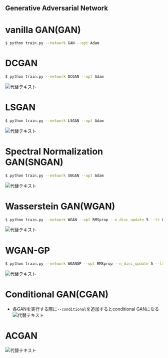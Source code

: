 Generative Adversarial Network
--
# vanilla GAN(GAN)
```bash
$ python train.py --network GAN --opt Adam 
```

# DCGAN
```bash
$ python train.py --network DCGAN --opt Adam 
```
![代替テキスト](../sample_results/GAN/DCGAN.png)

# LSGAN
```bash
$ python train.py --network LSGAN --opt Adam 
```
![代替テキスト](../sample_results/GAN/LSGAN.png)

# Spectral Normalization GAN(SNGAN)
```bash
$ python train.py --network SNGAN --opt Adam
```
![代替テキスト](../sample_results/GAN/SNGAN.png)

# Wasserstein GAN(WGAN)
```bash
$ python train.py --network WGAN --opt RMSprop --n_disc_update 5 --lr 0.00005
```
![代替テキスト](../sample_results/GAN/WGAN.png)

# WGAN-GP  
```bash
$ python train.py --network WGANGP --opt RMSprop --n_disc_update 5 --lr 0.00005
```
![代替テキスト](../sample_results/GAN/WGANGP.png)

# Conditional GAN(CGAN)
- 各GANを実行する際に```--conditional```を追加するとconditional GANになる
![代替テキスト](../sample_results/GAN/cGAN.png)

# ACGAN
![代替テキスト](../sample_results/GAN/ACGAN.png)